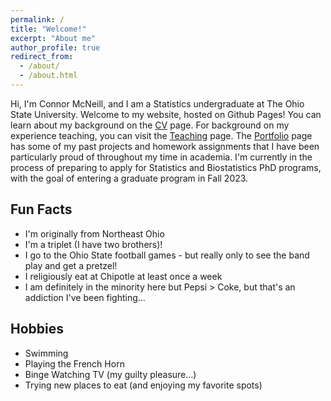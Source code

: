 ```yaml
---
permalink: /
title: "Welcome!"
excerpt: "About me"
author_profile: true
redirect_from: 
  - /about/
  - /about.html
---
```


Hi, I'm Connor McNeill, and I am a Statistics undergraduate at The Ohio State University. Welcome to my website, hosted on Github Pages! You can learn about my background on the [CV](http://connor-mcneill.github.io/cv/) page. For background on my experience teaching, you can visit the [Teaching](http://connor-mcneill.github.io/teaching/) page. The [Portfolio](http://connor-mcneill.github.io/portfolio/) page has some of my past projects and homework assignments that I have been particularly proud of throughout my time in academia. I'm currently in the process of preparing to apply for Statistics and Biostatistics PhD programs, with the goal of entering a graduate program in Fall 2023.

Fun Facts
---
* I'm originally from Northeast Ohio
* I'm a triplet (I have two brothers)!
* I go to the Ohio State football games - but really only to see the band play and get a pretzel!
* I religiously eat at Chipotle at least once a week
* I am definitely in the minority here but Pepsi > Coke, but that's an addiction I've been fighting...

Hobbies
---
* Swimming
* Playing the French Horn
* Binge Watching TV (my guilty pleasure...)
* Trying new places to eat (and enjoying my favorite spots)
